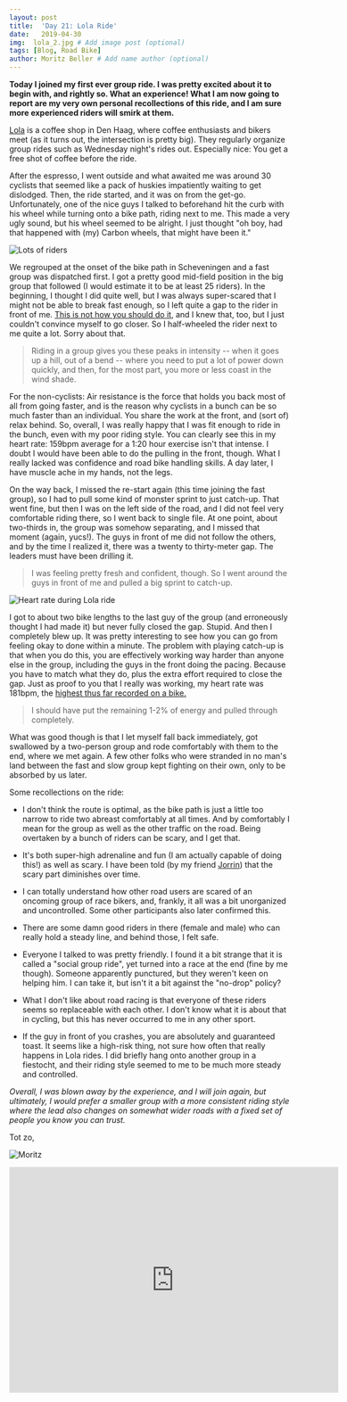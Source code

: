 ```yaml
---
layout: post
title:  'Day 21: Lola Ride'
date:   2019-04-30
img:  lola_2.jpg # Add image post (optional)
tags: [Blog, Road Bike]
author: Moritz Beller # Add name author (optional)
---
```


**Today I joined my first ever group ride. I was pretty excited about
  it to begin with, and rightly so. What an experience! What I am now
  going to report are my very own personal recollections of this ride,
  and I am sure more experienced riders will smirk at them.**

[Lola](https://www.lolabikesandcoffee.nl/) is a coffee shop in Den
Haag, where coffee enthusiasts and bikers meet (as it turns out, the
intersection is pretty big). They regularly organize group rides such
as Wednesday night's rides out. Especially nice: You get a free shot
of coffee before the ride.

After the espresso, I went outside and what awaited me was around 30
cyclists that seemed like a pack of huskies impatiently waiting to get
dislodged. Then, the ride started, and it was on from the
get-go. Unfortunately, one of the nice guys I talked to beforehand hit
the curb with his wheel while turning onto a bike path, riding next to
me. This made a very ugly sound, but his wheel seemed to be alright. I
just thought "oh boy, had that happened with (my) Carbon wheels, that
might have been it."

![Lots of riders]({{site.baseurl}}/assets/img/lola_1.jpg)

We regrouped at the onset of the bike path in Scheveningen and a fast
group was dispatched first. I got a pretty good mid-field position in
the big group that followed (I would estimate it to be at least 25
riders). In the beginning, I thought I did quite well, but I was
always super-scared that I might not be able to break fast enough, so
I left quite a gap to the rider in front of me. [This is not how you
should do
it](https://www.lolabikesandcoffee.nl/media/downloads/LCC%20Rules%20and%20Etiquette.pdf?fbclid=IwAR3eZyeki8YxiTfs8--FPp1abpVw80PAE_jJl0Sg7fFlA3D-C_GHF9fa8lQ),
and I knew that, too, but I just couldn't convince myself to go
closer. So I half-wheeled the rider next to me quite a lot. Sorry
about that.

> Riding in a group gives you these peaks in intensity -- when it goes
up a hill, out of a bend -- where you need to put a lot of power down
quickly, and then, for the most part, you more or less coast in the wind
shade.

For the non-cyclists: Air resistance is the force that holds you back
most of all from going faster, and is the reason why cyclists in a
bunch can be so much faster than an individual. You share the work at
the front, and (sort of) relax behind. So, overall, I was really happy
that I was fit enough to ride in the bunch, even with my poor riding
style. You can clearly see this in my heart rate: 159bpm average for a
1:20 hour exercise isn't that intense. I doubt I would have been able
to do the pulling in the front, though. What I really lacked was
confidence and road bike handling skills. A day later, I have muscle
ache in my hands, not the legs.

On the way back, I missed the re-start again (this time joining the
fast group), so I had to pull some kind of monster sprint to just
catch-up. That went fine, but then I was on the left side of the road,
and I did not feel very comfortable riding there, so I went back to
single file. At one point, about two-thirds in, the group was somehow
separating, and I missed that moment (again, yucs!). The guys in front
of me did not follow the others, and by the time I realized it, there
was a twenty to thirty-meter gap. The leaders must have been drilling
it.

> I was feeling pretty fresh and confident, though. So I went around
the guys in front of me and pulled a big sprint to catch-up.

![Heart rate during Lola
 ride]({{site.baseurl}}/assets/img/heartrate_lola.png)

I got to about two bike lengths to the last guy of the group (and
erroneously thought I had made it) but never fully closed the
gap. Stupid. And then I completely blew up. It was pretty interesting
to see how you can go from feeling okay to done within a minute. The
problem with playing catch-up is that when you do this, you are
effectively working way harder than anyone else in the group,
including the guys in the front doing the pacing. Because you have to
match what they do, plus the extra effort required to close the
gap. Just as proof to you that I really was working, my heart rate
was 181bpm, the [highest thus far recorded on a bike.](/intervals/)

> I should have put the remaining 1-2% of energy and
pulled through completely.

What was good though is that I let myself fall back immediately, got
swallowed by a two-person group and rode comfortably with them to the
end, where we met again. A few other folks who were stranded in no
man's land between the fast and slow group kept fighting on their own,
only to be absorbed by us later.

Some recollections on the ride:

* I don't think the route is optimal, as the bike path is just a
  little too narrow to ride two abreast comfortably at all times. And
  by comfortably I mean for the group as well as the other traffic on
  the road. Being overtaken by a bunch of riders can be scary, and I
  get that.

* It's both super-high adrenaline and fun (I am actually capable of
  doing this!) as well as scary. I have been told (by my friend
  [Jorrin](https://twitter.com/ericjorrin)) that the scary part
  diminishes over time.

* I can totally understand how other road users are scared of an
  oncoming group of race bikers, and, frankly, it all was a bit
  unorganized and uncontrolled. Some other participants also later
  confirmed this.

* There are some damn good riders in there (female and male) who can
  really hold a steady line, and behind those, I felt safe.

* Everyone I talked to was pretty friendly. I found it a bit strange
  that it is called a "social group ride", yet turned into a race at
  the end (fine by me though). Someone apparently punctured, but they
  weren't keen on helping him. I can take it, but isn't it a bit
  against the "no-drop" policy?

* What I don't like about road racing is that everyone of these riders
  seems so replaceable with each other. I don't know what it is about
  that in cycling, but this has never occurred to me in any other
  sport.

* If the guy in front of you crashes, you are absolutely and guaranteed
  toast. It seems like a high-risk thing, not sure how often that
  really happens in Lola rides. I did briefly hang onto another group
  in a fiestocht, and their riding style seemed to me to be much more
  steady and controlled.

*Overall, I was blown away by the experience, and I will join again,
  but ultimately, I would prefer a smaller group with a more
  consistent riding style where the lead also changes on somewhat
  wider roads with a fixed set of people you know you can trust.*


Tot zo,

![Moritz]({{site.baseurl}}/assets/img/moritz.png)


<iframe height='405' width='590' frameborder='0'
allowtransparency='true' scrolling='no'
src='https://www.strava.com/activities/2334441948/embed/481bb9b595eb082d988a08f449a3276906a1ffde'></iframe>